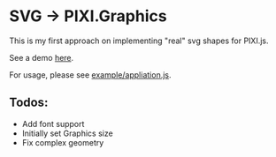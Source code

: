 SVG -> PIXI.Graphics
====================

This is my first approach on implementing "real" svg shapes for PIXI.js.

See a demo [here](http://filshmedia.net/pixi-svg).

For usage, please see [example/appliation.js](example/application.js).

Todos:
------

* Add font support
* Initially set Graphics size
* Fix complex geometry

